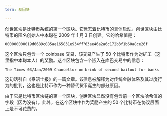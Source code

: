 ```yaml
---
term: 基因块

---
```

创世区块是比特币系统的第一个区块。它标志着比特币的具体启动。创世区块由比特币的匿名创始人中本聪在 2009 年 1 月 3 日创建。它的哈希值是：

```text
000000000019d6689c085ae165831e934ff763ae46a2a6c172b3f1b60a8ce26f
```

这个区块只包含一个 coinbase 交易，该交易产生了 50 个比特币作为对矿工（这里指中本聪本人）的奖励。这个区块包含一个嵌入在库巴交易中的信息：

```text
The Times 03/Jan/2009 Chancellor on brink of second bailout for banks
```

这句话引自《泰晤士报》的一篇文章。该信息被解释为对传统金融体系及其过度行为的批判，这也是比特币作为一种替代货币诞生的部分原因。

由于它是比特币区块链的第一个区块，创世区块显然没有包含前一个区块哈希值的字段（因为没有）。此外，在这个区块中作为奖励产生的 50 个比特币在协议层面上是不可花费的。